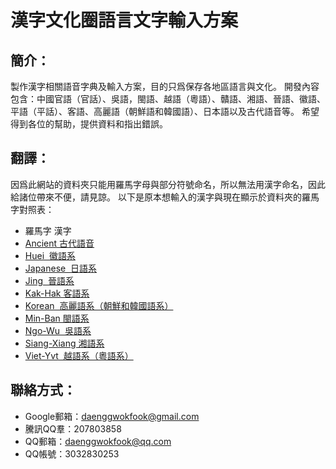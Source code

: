 # 漢字文化圈語言文字輸入方案

## 簡介：
製作漢字相關語音字典及輸入方案，目的只爲保存各地區語言與文化。
開發內容包含：中國官語（官話）、吳語，閩語、越語（粵語）、贛語、湘語、晉語、徽語、平語（平話）、客語、高麗語（朝鮮語和韓國語）、日本語以及古代語音等。
希望得到各位的幫助，提供資料和指出錯誤。

## 翻譯：
因爲此網站的資料夾只能用羅馬字母與部分符號命名，所以無法用漢字命名，因此給諸位帶來不便，請見諒。
以下是原本想輸入的漢字與現在顯示於資料夾的羅馬字對照表：
- 羅馬字 漢字
- [Ancient 古代語音](https://github.com/DaengGWokFook/Asian-Languages/tree/master/Ancient)
- [Huei  徽語系](https://github.com/DaengGWokFook/Asian-Languages/tree/master/Huei)
- [Japanese  日語系](https://github.com/DaengGWokFook/Asian-Languages/tree/master/Japanese)
- [Jing  晉語系](https://github.com/DaengGWokFook/Asian-Languages/tree/master/Jing)
- [Kak-Hak 客語系](https://github.com/DaengGWokFook/Asian-Languages/tree/master/Kak-Hak)
- [Korean  高麗語系（朝鮮和韓國語系）](https://github.com/DaengGWokFook/Asian-Languages/tree/master/Korean)
- [Min-Ban 閩語系](https://github.com/DaengGWokFook/Asian-Languages/tree/master/Min-Ban)
- [Ngo-Wu  吳語系](https://github.com/DaengGWokFook/Asian-Languages/tree/master/NGo-Wu)
- [Siang-Xiang 湘語系](https://github.com/DaengGWokFook/Asian-Languages/tree/master/Siang-Xiang)
- [Viet-Yvt  越語系（粵語系）](https://github.com/DaengGWokFook/Asian-Languages/tree/master/Viet-Yvt)

## 聯絡方式：
- Google郵箱：daenggwokfook@gmail.com
- 騰訊QQ羣：207803858
- QQ郵箱：daenggwokfook@qq.com
- QQ帳號：3032830253
